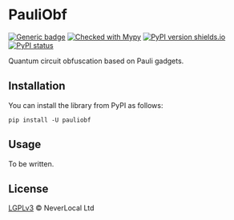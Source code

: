 # PauliObf

[![Generic badge](https://img.shields.io/badge/python-3.10+-green.svg)](https://docs.python.org/3.10/)
[![Checked with Mypy](http://www.mypy-lang.org/static/mypy_badge.svg)](https://github.com/python/mypy)
[![PyPI version shields.io](https://img.shields.io/pypi/v/pauliobf.svg)](https://pypi.python.org/pypi/pauliobf/)
[![PyPI status](https://img.shields.io/pypi/status/pauliobf.svg)](https://pypi.python.org/pypi/pauliobf/)

Quantum circuit obfuscation based on Pauli gadgets.

## Installation

You can install the library from PyPI as follows:

```
pip install -U pauliobf
```

## Usage

To be written.

## License

[LGPLv3](./LICENSE) © NeverLocal Ltd
